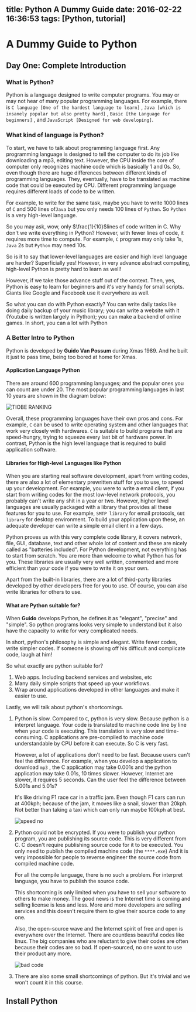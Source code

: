 title: Python A Dummy Guide
date: 2016-02-22 16:36:53
tags: [Python, tutorial]
---

# A Dummy Guide to Python

## Day One: Complete Introduction

### What is Python?

Python is a language designed to write computer programs. You may or may not hear of many popular programming languages. For example, there is `C language [One of the hardest language to learn]` , `Java [which is insanely popular but also pretty hard]` , `Basic [the Language for beginners]` , and `JavaScript [Designed for web developing]`.
<!--more-->
### What kind of language is Python?

To start, we have to talk about programming language first. Any programming language is designed to tell the computer to do its job like downloading a mp3, editing text. However, the CPU inside the core of computer only recognizes machine code which is basically 1 and 0s. So, even though there are huge differences between different kinds of programming languages. They, eventually, have to be translated as machine code that could be executed by CPU. Different programming language requires different loads of code to be written.

For example, to write for the same task, maybe you have to write 1000 lines of `C` and 500 lines of`Java` but you only needs 100 lines of `Python`. So `Python` is a very high-level language. 

So you may ask, wow, only $\frac{1}{10}$lines of code written in C. Why don't we write everything in Python? However, with fewer lines of code, it requires more time to compute. For example, `C` program may only take 1s,` Java` 2s but `Python` may need 10s.

So is it to say that lower-level languages are easier and high level language are harder? Superficially yes! However, in very advance abstract computing, high-level Python is pretty hard to learn as well!

However, if we take those advance stuff out of the context. Then, yes, Python is easy to learn for beginners and it's very handy for small scripts. Giants like Google and Facebook use it everywhere as well.

So what you can do with Python exactly? You can write daily tasks like doing daily backup of your music library; you can write a website with it (Youtube is written largely in Python); you can make a backend of online games. In short, you can a lot with Python

### A Better Intro to Python

Python is developed by **Guido Van Possum** during Xmas 1989. And he built it just to pass time, being too bored at home for Xmas.

#### Application Language Python

There are around 600 programming languages; and the popular ones you can count are under 20. The most popular programming languages in last 10 years are shown in the diagram below:

![TIOBE RANKING](http://www.liaoxuefeng.com/files/attachments/00138595453161126cc9f11f1d441b0934661239528fa55000/0)

Overall, these programming languages have their own pros and cons. For example, `C` can be used to write operating system and other languages that work very closely with hardwares. `C` is suitable to build programs that are speed-hungry, trying to squeeze every last bit of hardware power. In contrast, Python is the high level language that is required to build application software. 

#### Libraries for High-level Languages like Python

When you are starting real software development, apart from writing codes, there are also a lot of elementary prewritten stuff for you to use, to speed up your development. For example, you were to write a email client, if you start from writing codes for the most low-level network protocols, you probably can't write any shit in a year or two. However, higher level languages are usually packaged with a library that provides all these features for you to use. For example, `SMTP library` for email protocols, `GUI library` for desktop environment. To build your application upon these, an adequate developer can write a simple email client in a few days. 

Python proves us with this very complete code library, it covers network, file, GUI, database, text and other whole lot of content and these are nicely called as "batteries included". For Python development, not everything has to start from scratch. You are more than welcome to what Python has for you. These libraries are usually very well written, commented and more efficient than your code if you were to write it on your own.

Apart from the built-in libraries, there are a lot of third-party libraries developed by other developers free for you to use. Of course, you can also write libraries for others to use.

#### What are Python suitable for?

When **Guido** develops Python, he defines it as "elegant", "precise" and "simple". So python programs looks very simple to understand but it also have the capacity to write for very complicated needs.

In short, python's philosophy is simple and elegant. Write fewer codes, write simpler codes. If someone is showing off his difficult and complicate code, laugh at him!

So what exactly are python suitable for?

1. Web apps. Including backend services and websites, etc
2. Many daily simple scripts that speed up your workflows.
3. Wrap around applications developed in other languages and make it easier to use.

Lastly, we will talk about python's shortcomings. 

1. Python is slow.
   Compared to `C`, python is very slow. Because python is a interpret language. Your code is translated to machine code line by line when your code is executing. This translation is very slow and time-consuming. C applications are pre-complied to machine code understandable by CPU before it can execute. So C is very fast.

   However, a lot of applications don't need to be fast. Because users can't feel the difference. For example, when you develop a application to download `mp3` , the C application may take 0.001s and the python application may take 0.01s, 10 times slower. However, Internet are slower, it requires 5 seconds. Can the user feel the difference between 5.001s and 5.01s? 

   It's like driving F1 race car in a traffic jam. Even though F1 cars can run at 400kph; because of the jam, it moves like a snail, slower than 20kph. Not better than taking a taxi which can only run maybe 100kph at best.

   ![speed no](http://www.liaoxuefeng.com/files/attachments/001386817301840d023640b45b844b99ab37e34106f2eaa000/0)

2. Python could not be encrypted.
   If you were to publish your python program, you are publishing its source code. This is very different from C. C doesn't require publishing source code for it to be executed. You only need to publish the compiled machine code (the `****.exe`) And it is very impossible for people to reverse engineer the source code from compiled machine code. 

   For all the compile language, there is no such a problem. For interpret language, you have to publish the source code.

   This shortcoming is only limited when you have to sell your software to others to make money. The good news is the Internet time is coming and selling license is less and less. More and more developers are selling services and this doesn't require them to give their source code to any one.

   Also, the open-source wave and the Internet spirit of free and open is everywhere over the Internet. There are countless beautiful codes like linux. The big companies who are reluctant to give their codes are often because their codes are so bad. If open-sourced, no one want to use their product any more.

   ![bad code](http://www.liaoxuefeng.com/files/attachments/0013868176293326466225daa824587bef6bb39c8683c2c000/0)

3. There are also some small shortcomings of python. But it's trivial and we won't count it in this course.

## Install Python

